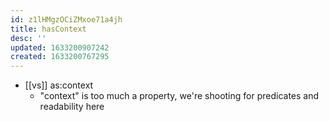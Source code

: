 ```yaml
---
id: z1lHMgzOCiZMxoe71a4jh
title: hasContext
desc: ''
updated: 1633200907242
created: 1633200767295
---
```


- [[vs]] as:context
  - "context" is too much a property, we're shooting for predicates and readability here
